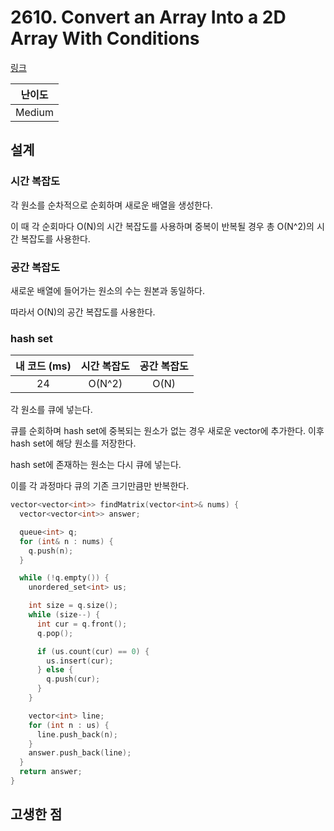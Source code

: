 # 2610. Convert an Array Into a 2D Array With Conditions

[링크](https://leetcode.com/problems/convert-an-array-into-a-2d-array-with-conditions/description/)

| 난이도 |
| :----: |
| Medium |

## 설계

### 시간 복잡도

각 원소를 순차적으로 순회하며 새로운 배열을 생성한다.

이 때 각 순회마다 O(N)의 시간 복잡도를 사용하며 중복이 반복될 경우 총 O(N^2)의 시간 복잡도를 사용한다.

### 공간 복잡도

새로운 배열에 들어가는 원소의 수는 원본과 동일하다.

따라서 O(N)의 공간 복잡도를 사용한다.

### hash set

| 내 코드 (ms) | 시간 복잡도 | 공간 복잡도 |
| :----------: | :---------: | :---------: |
|      24      |   O(N^2)    |    O(N)     |

각 원소를 큐에 넣는다.

큐를 순회하며 hash set에 중복되는 원소가 없는 경우 새로운 vector에 추가한다. 이후 hash set에 해당 원소를 저장한다.

hash set에 존재하는 원소는 다시 큐에 넣는다.

이를 각 과정마다 큐의 기존 크기만큼만 반복한다.

```cpp
vector<vector<int>> findMatrix(vector<int>& nums) {
  vector<vector<int>> answer;

  queue<int> q;
  for (int& n : nums) {
    q.push(n);
  }

  while (!q.empty()) {
    unordered_set<int> us;

    int size = q.size();
    while (size--) {
      int cur = q.front();
      q.pop();

      if (us.count(cur) == 0) {
        us.insert(cur);
      } else {
        q.push(cur);
      }
    }

    vector<int> line;
    for (int n : us) {
      line.push_back(n);
    }
    answer.push_back(line);
  }
  return answer;
}
```

## 고생한 점
